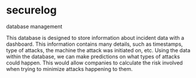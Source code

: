 # securelog
database management

This database is designed to store information about incident data with a dashboard. This information contains many details, such as timestamps, type of attacks, the machine the attack was initiated on, etc. Using the data within the database, we can make predictions on what types of attacks could happen. This would allow companies to calculate the risk involved when trying to minimize attacks happening to them.
